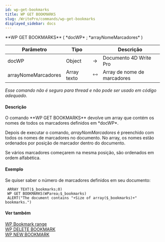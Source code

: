 ```yaml
---
id: wp-get-bookmarks
title: WP GET BOOKMARKS
slug: /WritePro/commands/wp-get-bookmarks
displayed_sidebar: docs
---
```


<!--REF #_command_.WP GET BOOKMARKS.Syntax-->**WP GET BOOKMARKS** ( *docWP* ; *arrayNomeMarcadores* )<!-- END REF-->
<!--REF #_command_.WP GET BOOKMARKS.Params-->
| Parâmetro | Tipo |  | Descrição |
| --- | --- | --- | --- |
| docWP | Object | &#8594;  | Documento 4D Write Pro |
| arrayNomeMarcadores | Array texto | &#x1F858; | Array de nome de marcadores |

<!-- END REF-->

*Esse comando não é seguro para thread e não pode ser usado em código adequado.*


#### Descrição 

<!--REF #_command_.WP GET BOOKMARKS.Summary-->O comando **WP GET BOOKMARKS** devolve um array que contém os nomes de todos os marcadores definidos em *docWP*.<!-- END REF--> 

Depois de executar o comando, *arrayNomMarcadores* é preenchido com todos os nomes de marcadores no documento. No array, os nomes estão ordenados por posição de marcador dentro do documento.  
  
Se vários marcadores começarem na mesma posição, são ordenados em ordem alfabética.

#### Exemplo 

Se quiser saber o número de marcadores definidos em seu documento:

```4d
 ARRAY TEXT($_bookmarks;0)
 WP GET BOOKMARKS(WParea;$_bookmarks)
 ALERT("The document contains "+Size of array($_bookmarks)+" bookmarks.")
```

#### Ver também 

[WP Bookmark range](wp-bookmark-range.md)  
[WP DELETE BOOKMARK](wp-delete-bookmark.md)  
[WP NEW BOOKMARK](wp-new-bookmark.md)  